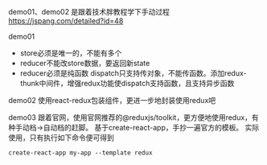 demo01、demo02 是跟着技术胖教程学下手动过程
https://jspang.com/detailed?id=48

demo01
* store必须是唯一的，不能有多个
* reducer不能改store数据，要返回新state
* reducer必须是纯函数
dispatch只支持传对象，不能传函数。添加redux-thunk中间件，增强redux功能使dispatch支持函数，且支持异步函数

demo02
使用react-redux包装组件，更进一步地封装使用redux吧

demo03 
跟着官网，使用官网推荐的@reduxjs/toolkit，更方便地使用redux，有种手动档->自动档的赶脚。
基于create-react-app，手抄一遍官方的模板。
实际使用，只有执行如下命令便可得到
```shell
create-react-app my-app --template redux
```
